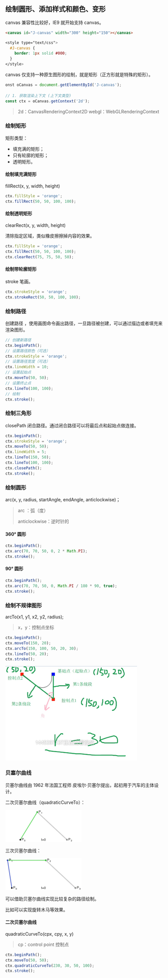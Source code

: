 ## 绘制圆形、添加样式和颜色、变形

canvas 兼容性比较好，IE9 就开始支持 canvas。

```html
<canvas id="J-canvas" width="300" height="150"></canvas>
```

```css
<style type="text/css">
  #J-canvas {
    border: 1px solid #000;
  }
</style>
```

canvas 仅支持一种原生图形的绘制，就是矩形（正方形就是特殊的矩形）。

```js
onst oCanvas = document.getElementById('J-canvas');

// 1. 获取渲染上下文 (上下文类型) 
const ctx = oCanvas.getContext('2d');
```

> 2d：CanvasRenderingContext2D
> webgl：WebGLRenderingContext

### 绘制矩形

矩形类型：

* 填充满的矩形；
* 只有轮廓的矩形；
* 透明矩形。

#### 绘制填充满矩形

fillRect(x, y, width, height)

```js
ctx.fillStyle = 'orange';
ctx.fillRect(50, 50, 100, 100);
```

#### 绘制透明矩形

clearRect(x, y, width, height)

清除指定区域，类似橡皮擦擦掉内容的效果。

```js
ctx.fillStyle = 'orange';
ctx.fillRect(50, 50, 100, 100);
ctx.clearRect(75, 75, 50, 50);
```

#### 绘制带轮廓矩形

stroke 笔画。

```js
ctx.strokeStyle = 'orange';
ctx.strokeRect(50, 50, 100, 100);
```

### 绘制路径

创建路径 ，使用画图命令画出路径，一旦路径被创建，可以通过描边或者填充来渲染图形。

```js
// 创建新路径
ctx.beginPath();
// 设置路径颜色（可选）
ctx.strokeStyle = 'orange';
// 设置路径宽度（可选）
ctx.lineWidth = 10;
// 设置起始点
ctx.moveTo(50, 50);
// 设置终止点
ctx.lineTo(100, 100);
// 绘制
ctx.stroke();
```

### 绘制三角形

closePath 闭合路径。通过闭合路径可以将最后点和起始点做连接。

```js
ctx.beginPath();
ctx.strokeStyle = 'orange';
ctx.moveTo(50, 50);
ctx.lineWidth = 5;
ctx.lineTo(150, 50);
ctx.lineTo(100, 100);
ctx.closePath();
ctx.stroke();
```

### 绘制圆形

arc(x, y, radius, startAngle, endAngle, anticlockwise)；

> arc ：弧（度）
>
> anticlockwise：逆时针的

#### 360° 圆形

```js
ctx.beginPath();
ctx.arc(70, 70, 50, 0, 2 * Math.PI);
ctx.stroke();
```

#### 90° 圆形

```js
ctx.beginPath();
ctx.arc(70, 70, 50, 0, Math.PI / 180 * 90, true);
ctx.stroke();
```

### 绘制不规律图形

arcTo(x1, y1, x2, y2, radius);

> x，y：控制点坐标

```js
ctx.beginPath();
ctx.moveTo(150, 20);
ctx.arcTo(150, 100, 50, 20, 30);
ctx.lineTo(50, 20);
ctx.stroke();
```

<div align="left"><img src="images/arcTo.png" /><div>

### 贝塞尔曲线

贝塞尔曲线由 1962 年法国工程师 皮埃尔·贝塞尔提出，起初用于汽车的主体设计。

二次贝塞尔曲线（quadraticCurveTo）：

<img src="./images/2.gif" />

三次贝塞尔曲线：

<img src="./images/3.gif" />

可以借助贝塞尔曲线实现比较复杂的路径绘制。

比如可以实现旋转木马等效果。

#### 二次贝塞尔曲线

quadraticCurveTo(cpx, cpy, x, y)

> cp：control point 控制点

```js
ctx.beginPath();
ctx.moveTo(50, 50);
ctx.quadraticCurveTo(230, 30, 50, 100);
ctx.stroke();
```

